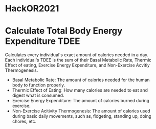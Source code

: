 # HackOR2021
# Calculate Total Body Energy Expenditure TDEE
Calculates every individual's exact amount of calories needed in a day. Each individual's TDEE is the sum of their Basal Metabolic Rate, Thermic Effect of eating, Exercise Energy Expenditure, and Non-Exercise Acvitiy Thermogenesis.
* Basal Metabolic Rate: The amount of calories needed for the human body to function properly.
* Thermic Effect of Eating: How many calories are needed to eat and digest what is consumed.
* Exercise Energy Expenditure: The amount of calories burned during exercise.
* Non-Exercise Acitivity Thermogenesis: The amount of calories used during basic daily movements, such as, fidgeting, standing up, doing chores, etc. 
